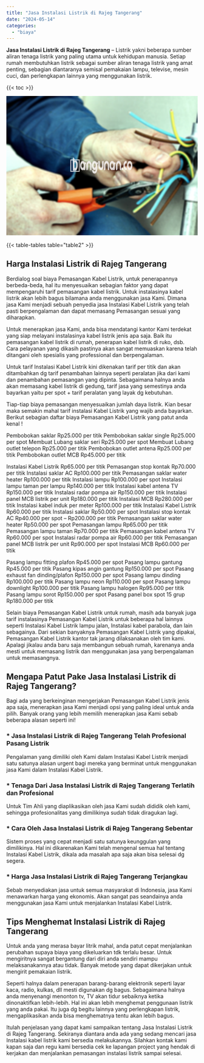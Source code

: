 ```yaml
---
title: "Jasa Instalasi Listrik di Rajeg Tangerang"
date: "2024-05-14"
categories: 
  - "biaya"
---
```


**Jasa Instalasi Listrik di Rajeg Tangerang** – Listrik yakni beberapa sumber aliran tenaga listrik yang paling utama untuk kehidupan manusia. Setiap rumah membutuhkan listrik sebagai sumber aliran tenaga listrik yang amat penting, sebagian diantaranya semisal pemakaian lampu, televise, mesin cuci, dan perlengkapan lainnya yang menggunakan listrik.

{{< toc >}}

![Jasa Instalasi Listrik di Rajeg Tangerang](/images/instalasi-listrik-murah20.png)

{{< table-tables table="table2" >}}

## Harga Instalasi Listrik di Rajeg Tangerang

Berdialog soal biaya Pemasangan Kabel Listrik, untuk penerapannya berbeda-beda, hal itu menyesuaikan sebagian faktor yang dapat mempengaruhi tarif pemasangan kabel listrik. Untuk instalasinya kabel listrik akan lebih bagus bilamana anda menggunakan jasa Kami. Dimana jasa Kami menjadi sebuah penyedia jasa Instalasi Kabel Listrik yang telah pasti berpengalaman dan dapat memasang Pemasangan sesuai yang diharapkan.

Untuk menerapkan jasa Kami, anda bisa mendatangi kantor Kami terdekat yang siap melayani instalasinya kabel listrik jenis apa saja. Baik itu pemasangan kabel listrik di rumah, penerapan kabel listrik di ruko, dsb. Cara pelayanan yang dikasih pastinya akan sangat memuaskan karena telah ditangani oleh spesialis yang professional dan berpengalaman.

Untuk tarif Instalasi Kabel Listrik kini dikenakan tarif per titik dan akan ditambahkan dg tarif penambahan lainnya seperti peralatan jika dari kami dan penambahan pemasangan yang dipinta. Sebagaimana halnya anda akan memasang kabel listrik di gedung, tarif jasa yang semestinya anda bayarkan yaitu per spot + tarif peralatan yang layak dg kebutuhan.

Tiap-tiap biaya pemasangan menyesuaikan jumlah daya listrik. Kian besar maka semakin mahal tarif instalasi Kabel Listrik yang wajib anda bayarkan. Berikut sebagian daftar biaya Pemasangan Kabel Listrik yang patut anda kenal !

Pembobokan saklar Rp25.000 per titik Pembobokan saklar single Rp25.000 per spot Membuat Lubang saklar seri Rp25.000 per spot Membuat Lubang outlet telepon Rp25.000 per titik Pembobokan outlet antena Rp25.000 per titik Pembobokan outlet MCB Rp45.000 per titik

Instalasi Kabel Listrik Rp65.000 per titik Pemasangan stop kontak Rp70.000 per titik Instalasi saklar AC Rp100.000 per titik Pemasangan saklar water heater Rp100.000 per titik Instalasi lampu Rp100.000 per spot Instalasi lampu taman per lampu Rp140.000 per titik Instalasi kabel antena TV Rp150.000 per titik Instalasi radar pompa air Rp150.000 per titik Instalasi panel MCB listrik per unit Rp180.000 per titik Instalasi MCB Rp280.000 per titik Instalasi kabel induk per meter Rp100.000 per titik Instalasi Kabel Listrik Rp60.000 per titik Instalasi saklar Rp50.000 per spot Instalasi stop kontak AC Rp40.000 per spot – Rp200.000 per titik Pemasangan saklar water heater Rp50.000 per spot Pemasangan lampu Rp65.000 per titik Pemasangan lampu taman Rp70.000 per titik Pemasangan kabel antena TV Rp60.000 per spot Instalasi radar pompa air Rp60.000 per titik Pemasangan panel MCB listrik per unit Rp90.000 per spot Instalasi MCB Rp60.000 per titik

Pasang lampu fitting plafon Rp45.000 per spot Pasang lampu gantung Rp45.000 per titik Pasang kipas angin gantung Rp150.000 per spot Pasang exhaust fan dinding/plafon Rp150.000 per spot Pasang lampu dinding Rp100.000 per titik Pasang lampu neon Rp110.000 per spot Pasang lampu downlight Rp100.000 per titik Pasang lampu halogen Rp95.000 per titik Pasang lampu sorot Rp150.000 per spot Pasang panel box spot 15 grup Rp180.000 per titik

Selain biaya Pemasangan Kabel Listrik untuk rumah, masih ada banyak juga tarif instalasinya Pemasangan Kabel Listrik untuk beberapa hal lainnya seperti Instalasi Kabel Listrik lampu jalan, Instalasi kabel parabola, dan lain sebagainya. Dari sekian banyaknya Pemasangan Kabel Listrik yang dipakai, Pemasangan Kabel Listrik kantor tak jarang dilaksanakan oleh tim kami. Apalagi jikalau anda baru saja membangun sebuah rumah, karenanya anda mesti untuk memasang listrik dan menggunakan jasa yang berpengalaman untuk memasangnya.

## Mengapa Patut Pake Jasa Instalasi Listrik di Rajeg Tangerang?

Bagi ada yang berkeinginan mengerjakan Pemasangan Kabel Listrik jenis apa saja, menerapkan jasa Kami menjadi opsi yang paling ideal untuk anda pilih. Banyak orang yang lebih memilih menerapkan jasa Kami sebab beberapa alasan seperti ini!

### \* Jasa Instalasi Listrik di Rajeg Tangerang Telah Profesional Pasang Listrik

Pengalaman yang dimiliki oleh Kami dalam Instalasi Kabel Listrik menjadi satu satunya alasan urgent bagi mereka yang berminat untuk menggunakan jasa Kami dalam Instalasi Kabel Listrik.

### \* Tenaga Dari Jasa Instalasi Listrik di Rajeg Tangerang Terlatih dan Profesional

Untuk Tim Ahli yang diaplikasikan oleh jasa Kami sudah dididik oleh kami, sehingga profesionalitas yang dimilikinya sudah tidak diragukan lagi.

### \* Cara Oleh Jasa Instalasi Listrik di Rajeg Tangerang Sebentar

Sistem proses yang cepat menjadi satu satunya keunggulan yang dimilikinya. Hal ini dikarenakan Kami telah mengenal semua hal tentang Instalasi Kabel Listrik, dikala ada masalah apa saja akan bisa selesai dg segera.

### \* Harga Jasa Instalasi Listrik di Rajeg Tangerang Terjangkau

Sebab menyediakan jasa untuk semua masyarakat di Indonesia, jasa Kami menawarkan harga yang ekonomis. Akan sangat pas seandainya anda menggunakan jasa Kami untuk menjalankan Instalasi Kabel Listrik.

## Tips Menghemat Instalasi Listrik di Rajeg Tangerang


Untuk anda yang merasa bayar litrik mahal, anda patut cepat menjalankan perubahan supaya biaya yang dikeluarkan tdk terlalu besar. Untuk mengiritnya sangat bergantung dari diri anda sendiri mampu melaksanakannya atau tidak. Banyak metode yang dapat dikerjakan untuk mengirit pemakaian listrik.

Seperti halnya dalam penerapan barang-barang elektronik seperti layar kaca, radio, kulkas, dll mesti digunakan dg bagus. Sebagaimana halnya anda menyenangi menonton tv, TV akan tidur sebaiknya ketika dinonaktifkan lebih-lebih. Hal ini akan lebih menghemat penggunaan listrik yang anda pakai. Itu juga dg begitu lainnya yang perlengkapan listrik, mengaplikasikan anda bisa menghematnya tentu akan lebih bagus.

Itulah penjelasan yang dapat kami sampaikan tentang Jasa Instalasi Listrik di Rajeg Tangerang. Sekiranya diantara anda ada yang sedang mencari jasa Instalasi kabel listrik kami bersedia melakukannya. Silahkan kontak kami kapan saja dan regu kami bersedia cek ke lapangan project yang hendak di kerjakan dan menjalankan pemasangan instalasi listrik sampai selesai.
